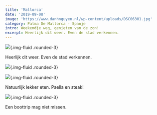 ```yaml
---
title: 'Mallorca'
date: '2019-09-08'
image: 'https://www.danhnguyen.nl/wp-content/uploads/DSC06301.jpg'
category: Palma De Mallorca - Spanje
intro: Weekendje weg, genieten van de zon!
excerpt: Heerlijk dit weer. Even de stad verkennen.
---
```


![](https://www.danhnguyen.nl/wp-content/uploads/20190831_114156-scaled-e1603522215455.jpg){.img-fluid .rounded-3}

Heerlijk dit weer. Even de stad verkennen.

![](https://www.danhnguyen.nl/wp-content/uploads/DSC06346-e1603522194261.jpg){.img-fluid .rounded-3}

![](https://www.danhnguyen.nl/wp-content/uploads/20190830_205728-scaled-e1603522224669.jpg){.img-fluid .rounded-3}

Natuurlijk lekker eten. Paella en steak!

![](https://www.danhnguyen.nl/wp-content/uploads/DSC06367-e1603522201161.jpg){.img-fluid .rounded-3}

Een boottrip mag niet missen.
